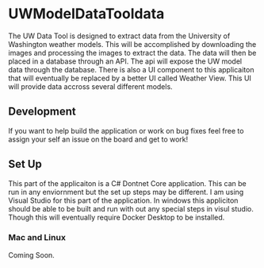 # UWModelDataTooldata
The UW Data Tool is designed to extract data from the University of Washington weather models. This will be accomplished by downloading the images and processing the images to extract the data. The data will then be placed in a database through an API. The api will expose the UW model data through the database. There is also a UI component to this applicaiton that will eventually be replaced by a better UI called Weather View. This UI will provide data accross several different models.

## Development
If you want to help build the application or work on bug fixes feel free to assign your self an issue on the board and get to work!

## Set Up
This part of the applicaiton is a C# Dontnet Core application. This can be run in any enviornment but the set up steps may be different. I am using Visual Studio for this part of the application. In windows this appliciton should be able to be built and run with out any special steps in visul studio. Though this will eventually require Docker Desktop to be installed.

### Mac and Linux
Coming Soon.


